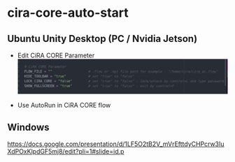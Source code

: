# cira-core-auto-start

## Ubuntu Unity Desktop (PC / Nvidia Jetson)
- Edit CiRA CORE Parameter
![cira_core_param](https://github.com/CiRA-AMI/cira-core-auto-start/blob/main/pic/parameter.png?raw=true?inline=false)

- Use AutoRun in CiRA CORE flow


## Windows
https://docs.google.com/presentation/d/1LF5O2tB2V_mVrEfttdyCHPcrw3IuXdPOxKlpdGF5mj8/edit?pli=1#slide=id.p
